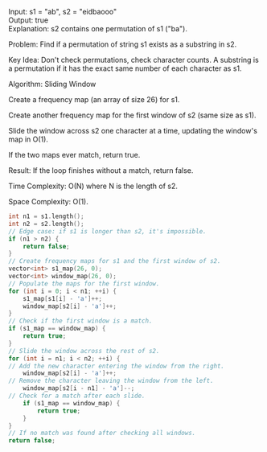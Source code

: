 <p>Input: s1 = "ab", s2 = "eidbaooo"
<br>Output: true
<br>Explanation: s2 contains one permutation of s1 ("ba").</p>
<p>
  Problem: Find if a permutation of string s1 exists as a substring in s2.

Key Idea: Don't check permutations, check character counts. A substring is a permutation if it has the exact same number of each character as s1.

Algorithm: Sliding Window

Create a frequency map (an array of size 26) for s1.

Create another frequency map for the first window of s2 (same size as s1).

Slide the window across s2 one character at a time, updating the window's map in O(1).

If the two maps ever match, return true.

Result: If the loop finishes without a match, return false.

Time Complexity: O(N) where N is the length of s2.

Space Complexity: O(1).
</p>

```cpp
int n1 = s1.length();
int n2 = s2.length();
// Edge case: if s1 is longer than s2, it's impossible.
if (n1 > n2) {
    return false;
}
// Create frequency maps for s1 and the first window of s2.
vector<int> s1_map(26, 0);
vector<int> window_map(26, 0);
// Populate the maps for the first window.
for (int i = 0; i < n1; ++i) {
    s1_map[s1[i] - 'a']++;
    window_map[s2[i] - 'a']++;
}
// Check if the first window is a match.
if (s1_map == window_map) {
    return true;
}
// Slide the window across the rest of s2.
for (int i = n1; i < n2; ++i) {
// Add the new character entering the window from the right.
    window_map[s2[i] - 'a']++;
// Remove the character leaving the window from the left.
    window_map[s2[i - n1] - 'a']--;
// Check for a match after each slide.
    if (s1_map == window_map) {
        return true;
    }
}
// If no match was found after checking all windows.
return false;
